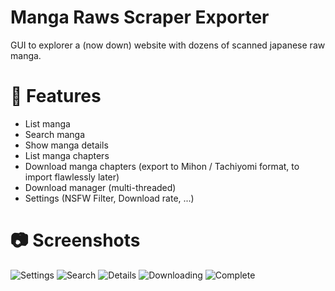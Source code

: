 # Manga Raws Scraper Exporter
GUI to explorer a (now down) website with dozens of scanned japanese raw manga.

# 🤨 Features
- List manga
- Search manga
- Show manga details
- List manga chapters
- Download manga chapters (export to Mihon / Tachiyomi format, to import flawlessly later)
- Download manager (multi-threaded)
- Settings (NSFW Filter, Download rate, ...)

# 📷 Screenshots

![Settings](https://github.com/Dorifor/hachiraws-scraper/assets/28139590/200ada52-bc75-4be2-9bd6-7ee4974d7911)
![Search](https://github.com/Dorifor/hachiraws-scraper/assets/28139590/8570d1b8-6e61-402b-bfb7-94d2c853a66d)
![Details](https://github.com/Dorifor/hachiraws-scraper/assets/28139590/ef3204fc-c2c7-46d5-8e88-744829ca5666)
![Downloading](https://github.com/Dorifor/hachiraws-scraper/assets/28139590/3712b812-3bff-46c5-b48b-0cef690b487b)
![Complete](https://github.com/Dorifor/hachiraws-scraper/assets/28139590/c0761393-38f6-47f8-9adf-bab66d215d84)
